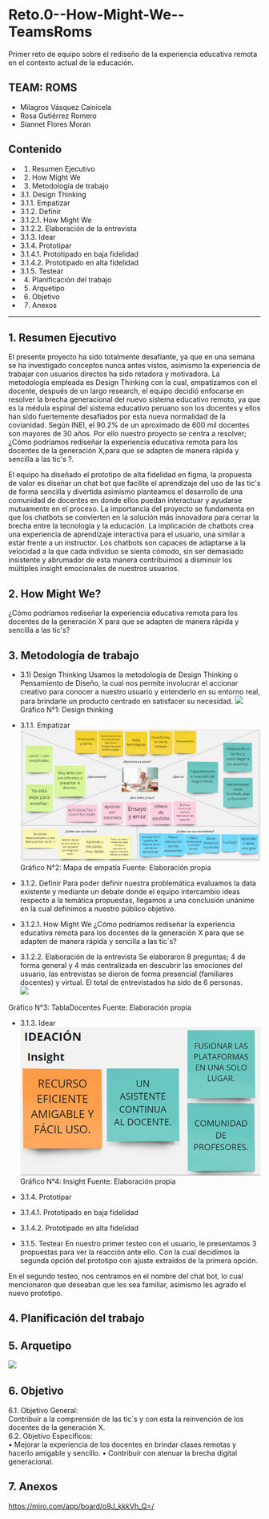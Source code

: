 # Reto.0--How-Might-We--TeamsRoms
Primer reto de equipo sobre el rediseño de la experiencia educativa remota en el contexto actual de la educación.

## TEAM: ROMS 
* Milagros Vásquez Cainicela        
* Rosa Gutiérrez Romero     
* Siannet Flores Moran

## Contenido
* 1. Resumen Ejecutivo
* 2. How Might We
* 3. Metodología de trabajo
*   3.1. Design Thinking 
*   3.1.1. Empatizar
*   3.1.2. Definir
*   3.1.2.1. How Might We 
*   3.1.2.2. Elaboración de la entrevista
*   3.1.3. Idear
*   3.1.4. Prototipar
*   3.1.4.1. Prototipado en baja fidelidad
*    3.1.4.2.  Prototipado en alta fidelidad
*    3.1.5. Testear
* 4. Planificación del trabajo
* 5. Arquetipo
* 6. Objetivo
* 7. Anexos

***
## 1. Resumen Ejecutivo	

El presente proyecto ha sido totalmente desafiante, ya que en una semana se ha investigado conceptos nunca antes vistos, asimismo la experiencia de trabajar con usuarios directos ha sido retadora y motivadora. La metodología empleada es Design Thinking con la cual, empatizamos con el docente, después de un largo research, el equipo decidió enfocarse en resolver la brecha generacional del nuevo sistema educativo remoto, ya que es la médula espinal del sistema educativo peruano son los docentes y ellos han sido fuertemente desafiados por esta nueva normalidad de la covianidad. Según INEI, el 90.2% de un aproximado de 600 mil docentes son mayores de 30 años.  Por ello nuestro proyecto se centra a resolver; ¿Cómo podríamos rediseñar la experiencia educativa remota para los docentes de la generación X,para que se adapten de manera rápida y sencilla a las tic's ?. 

El equipo ha diseñado el prototipo de alta fidelidad en figma, la propuesta de valor es diseñar un chat bot  que  facilite el aprendizaje del uso de las tic's de forma sencilla y divertida asimismo planteamos el desarrollo de una comunidad de docentes en donde ellos puedan interactuar y ayudarse mutuamente en el proceso. 
La importancia del proyecto se fundamenta en que los chatbots se convierten en la solución más innovadora para cerrar la brecha entre la tecnología y la educación. La implicación de chatbots crea una experiencia de aprendizaje interactiva para el usuario, una similar a estar frente a un instructor. Los chatbots son capaces de adaptarse a la velocidad a la que cada individuo se sienta cómodo, sin ser demasiado insistente y abrumador de esta manera contribuimos a disminuir los múltiples insight emocionales de nuestros usuarios. 

## 2. How Might We? 
¿Cómo podríamos rediseñar la experiencia educativa remota para los docentes de la generación X para que se adapten de manera rápida y sencilla a las tic's? 
## 3. Metodología de trabajo
*  3.1) Design Thinking 
Usamos la metodología de Design Thinking o Pensamiento de Diseño, la cual nos permite involucrar el accionar creativo para conocer a nuestro usuario y entenderlo en su entorno real, para brindarle un producto centrado en satisfacer su necesidad.
![](Imágenes/DT.png)                                              
Gráfico N°1:  Design thinking
*   3.1.1. Empatizar
![](Imágenes/MP.PNG)
Gráfico N°2:  Mapa de empatía
Fuente: Elaboración propia

*   3.1.2. Definir
Para poder definir nuestra problemática evaluamos la data existente y mediante un debate donde el equipo intercambio ideas respecto a la temática propuestas, llegamos a una conclusión unánime en la cual definimos a nuestro público objetivo. 
*   3.1.2.1.  How Might We 
¿Cómo podríamos rediseñar la experiencia educativa remota para los docentes de la generación X para que se adapten de manera rápida y sencilla a las tic´s?
*   3.1.2.2.  Elaboración de la entrevista 
Se elaboraron 8 preguntas; 4 de forma general y 4 más centralizada en descubrir las emociones del usuario, las entrevistas se dieron de forma presencial (familiares docentes) y virtual. El total de entrevistados ha sido de 6 personas.                                                          
![](Imágenes/TablaDocentes.PNG)                   
                
   Gráfico N°3:  TablaDocentes
Fuente: Elaboración propia
*   3.1.3. Idear
    ![](Imágenes/IDEACIÓN.PNG)
    Gráfico N°4:  Insight
Fuente: Elaboración propia

*   3.1.4. Prototipar
*   3.1.4.1.  Prototipado en baja fidelidad
*    3.1.4.2.  Prototipado en alta fidelidad
*    3.1.5. Testear 
En nuestro primer testeo con el usuario, le presentamos 3 propuestas para ver la reacción ante ello. Con la cual decidimos la segunda opción del prototipo con ajuste extraídos de la primera opción.

En el segundo testeo, nos centramos en el nombre del chat bot, lo cual mencionaron que deseaban que les sea familiar, asimismo les agrado el nuevo prototipo. 

## 4. Planificación del trabajo 
## 5. Arquetipo 
![](Imágenes/ARQUETIPO-YENNY.PNG)

## 6. Objetivo
6.1. Objetivo General:     
Contribuir a la comprensión de las tic´s y con esta la reinvención de los docentes de la generación X.                   
6.2. Objetivo Específicos:            
•	Mejorar la experiencia de los docentes en brindar clases remotas y hacerlo amigable y sencillo.
•	Contribuir con atenuar la brecha digital generacional. 

## 7. Anexos
https://miro.com/app/board/o9J_kkkVh_Q=/  